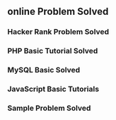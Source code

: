 ## online Problem Solved

### Hacker Rank Problem Solved

### PHP Basic Tutorial Solved

### MySQL Basic Solved

### JavaScript Basic Tutorials 

### Sample Problem Solved
